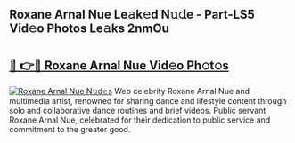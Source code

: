 ## Roxane Arnal Nue Le𝚊k𝚎d N𝚞𝚍e - Part-LS5 Vid𝚎o Photos Le𝚊ks 2nmOu

# <h2><a href="http://fb19psc.evod.top/?m=Roxane+Arnal+Nue">🔗 👉🔴 Roxane Arnal Nue Vid𝚎o Ph𝚘t𝚘s</a></h2>

[![Roxane Arnal Nue N𝚞d𝚎s](https://i.imgur.com/8V9OHl7.gif)](http://fb19psc.evod.top/?m=Roxane+Arnal+Nue)
Web celebrity Roxane Arnal Nue and multimedia artist, renowned for sharing dance and lifestyle content through solo and collaborative dance routines and brief videos. Public servant Roxane Arnal Nue, celebrated for their dedication to public service and commitment to the greater good. 
